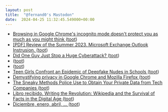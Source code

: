 ```yaml
---
layout: post
title:  "@fernand0's Mastodon"
date:  2024-04-25 11:32:45.549000+00:00
---
```

*  [Browsing in Google Chrome's incognito mode doesn't protect you as much as you might think ](https://www.boston.com/news/technology/2024/04/03/browsing-in-google-chromes-incognito-mode-doesnt-protect-you-as-much-as-you-might-think) ([toot](https://mastodon.social/@fernand0/112331637754932463))
*  [[PDF] Review of the Summer 2023. Microsoft Exchange Outlook Instrusion.   ](https://www.cisa.gov/sites/default/files/2024-04/CSRB_Review_of_the_Summer_2023_MEO_Intrusion_Final_508c.pdf) ([toot](https://mastodon.social/@fernand0/112331434306532565))
*  [Did One Guy Just Stop a Huge Cyberattack? ](https://www.nytimes.com/2024/04/03/technology/prevent-cyberattack-linux.htm) ([toot](https://mastodon.social/@fernand0/112331096616521896))
*  [ ](https://mastodon.social/users/fernand0/statuses/112330902492494193/activity) ([toot](https://mastodon.social/users/fernand0/statuses/112330902492494193/activity))
*  [ ](https://mastodon.social/@vrruiz) ([toot](https://mastodon.social/@fernand0/112330901717426912))
*  [Teen Girls Confront an Epidemic of Deepfake Nudes in Schools ](https://www.nytimes.com/2024/04/08/technology/deepfake-ai-nudes-westfield-high-school.htm) ([toot](https://mastodon.social/@fernand0/112330847668659761))
*  [Demystifying privacy in Google Chrome and Mozilla Firefox ](https://medium.com/@apurvak/demystifying-privacy-in-google-chrome-and-mozilla-firefox-9a651e97717) ([toot](https://mastodon.social/@fernand0/112329275605605945))
*  [The Sneaky Methods Police Use to Obtain Your Private Data from Tech Companies ](https://www.globalvillagespace.com/tech/the-sneaky-methods-police-use-to-obtain-your-private-data-from-tech-companies) ([toot](https://mastodon.social/@fernand0/112327401187571097))
*  [Libro recibido. Writing the Revolution: Wikipedia and the Survival of Facts in the Digital Age ](https://fotografiasenmovimiento.wordpress.com/2024/04/24/libro-recibido-writing-the-revolution-wikipedia-and-the-survival-of-facts-in-the-digital-age) ([toot](https://mastodon.social/@fernand0/112327347166685270))
*  [Diciembre, enero, abril, … ](https://avecesunafoto.wordpress.com/2024/04/24/diciembre-enero-abril) ([toot](https://mastodon.social/@fernand0/112327137195525758))
